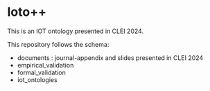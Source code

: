 # Ioto++
This is an IOT ontology presented in CLEI 2024.

This repository follows the schema:
* documents : journal-appendix and slides presented in CLEI 2024
* empirical_validation
* formal_validation
* iot_ontologies
